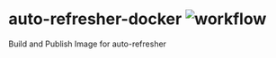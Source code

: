 # auto-refresher-docker ![workflow](https://github.com/Auto-Refresher/auto-refresher-docker/actions/workflows/aws.yml/badge.svg)

Build and Publish Image for auto-refresher